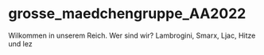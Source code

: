 # grosse_maedchengruppe_AA2022
Wilkommen in unserem Reich.
Wer sind wir?
Lambrogini, Smarx, Ljac, Hitze und lez
